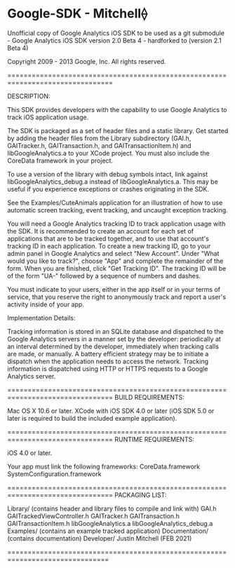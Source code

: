 # Google-SDK  - Mitchell⟠
Unofficial copy of Google Analytics iOS SDK to be used as a git submodule - 
Google Analytics iOS SDK version 2.0 Beta 4 - hardforked to (version 2.1 Beta 4)



Copyright 2009 - 2013 Google, Inc. All rights reserved.




================================================================================

DESCRIPTION:


This SDK provides developers with the capability to use Google Analytics
to track iOS application usage.

The SDK is packaged as a set of header files and a static library. Get started
by adding the header files from the Library subdirectory (GAI.h, GAITracker.h,
GAITransaction.h, and GAITransactionItem.h) and libGoogleAnalytics.a to your
XCode project. You must also include the CoreData framework in your project.

To use a version of the library with debug symbols intact, link against
libGoogleAnalytics_debug.a instead of libGoogleAnalytics.a. This may be useful
if you experience exceptions or crashes originating in the SDK.

See the Examples/CuteAnimals application for an illustration of how to use
automatic screen tracking, event tracking, and uncaught exception tracking.

You will need a Google Analytics tracking ID to track application usage with the
SDK. It is recommended to create an account for each set of applications that
are to be tracked together, and to use that account's tracking ID in each
application. To create a new tracking ID, go to your admin panel in Google
Analytics and select "New Account". Under "What would you like to track?",
choose "App" and complete the remainder of the form. When you are finished,
click "Get Tracking ID". The tracking ID will be of the form "UA-" followed by a
sequence of numbers and dashes.

You must indicate to your users, either in the app itself or in your terms of
service, that you reserve the right to anonymously track and report a user's
activity inside of your app.

Implementation Details:

Tracking information is stored in an SQLite database and dispatched to the
Google Analytics servers in a manner set by the developer: periodically at an
interval determined by the developer, immediately when tracking calls are made,
or manually. A battery efficient strategy may be to initiate a dispatch when the
application needs to access the network. Tracking information is dispatched
using HTTP or HTTPS requests to a Google Analytics server.

================================================================================
BUILD REQUIREMENTS:

Mac OS X 10.6 or later.
XCode with iOS SDK 4.0 or later (iOS SDK 5.0 or later is required to build the
included example application).

================================================================================
RUNTIME REQUIREMENTS:

iOS 4.0 or later.

Your app must link the following frameworks:
  CoreData.framework
  SystemConfiguration.framework

================================================================================
PACKAGING LIST:

Library/ (contains header and library files to compile and link with)
  GAI.h
  GAITrackedViewController.h
  GAITracker.h
  GAITransaction.h
  GAITransactionItem.h
  libGoogleAnalytics.a
  libGoogleAnalytics_debug.a
Examples/ (contains an example tracked application)
Documentation/ (contains documentation)
Developer/ Justin Mitchell (FEB 2021)

===============================================================================
